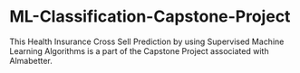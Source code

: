# ML-Classification-Capstone-Project
This Health Insurance Cross Sell Prediction by using Supervised Machine Learning Algorithms is a part of the Capstone Project associated with Almabetter.
